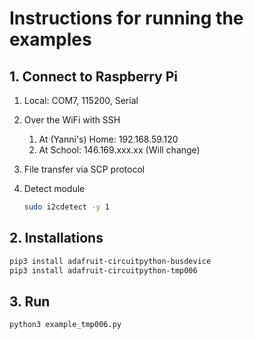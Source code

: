# Instructions for running the examples

## 1. Connect to Raspberry Pi

1. Local: COM7, 115200, Serial
2. Over the WiFi with SSH
   1. At (Yanni's) Home: 192.168.59.120
   2. At School: 146.169.xxx.xx (Will change)
3. File transfer via SCP protocol
4. Detect module

   ```bash
   sudo i2cdetect -y 1
   ```

## 2. Installations

```bash
pip3 install adafruit-circuitpython-busdevice
pip3 install adafruit-circuitpython-tmp006
```

## 3. Run

```bash
python3 example_tmp006.py
```
